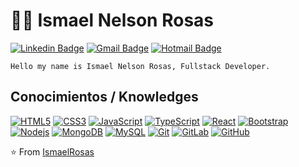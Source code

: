 # :man_technologist: Ismael Nelson Rosas

[![Linkedin Badge](https://img.shields.io/badge/-LinkedIn-blue?style=flat-square&logo=Linkedin&logoColor=white&link=https://www.linkedin.com/in/ismaelrosas/)](https://www.linkedin.com/in/ismaelrosas/)
[![Gmail Badge](https://img.shields.io/badge/-Gmail-c14438?style=flat-square&logo=Gmail&logoColor=white&link=mailto:ismaelnelsonrosas@gmail.com)](mailto:ismaelnelsonrosas@gmail.com)
[![Hotmail Badge](https://img.shields.io/badge/-Hotmail-0078D4?style=flat-square&logo=microsoft-outlook&logoColor=white&link=mailto:ismaelnelsonrosas@hotmail.com)](mailto:ismaelnelsonrosas@hotmail.com)

   
    Hello my name is Ismael Nelson Rosas, Fullstack Developer.

## Conocimientos / Knowledges
[![HTML5](https://img.shields.io/badge/-HTML5-E34F26?style=flat-square&logo=html5&logoColor=white&link=https://github.com/ismaelnelson/)](https://github.com/ismaelnelson/)
[![CSS3](https://img.shields.io/badge/-CSS3-1572B6?style=flat-square&logo=css3&link=https://github.com/ismaelnelson/)](https://github.com/ismaelnelson/)
[![JavaScript](https://img.shields.io/badge/-JavaScript-black?style=flat-square&logo=javascript&link=https://github.com/ismaelnelson/)](https://github.com/ismaelnelson/)
[![TypeScript](https://img.shields.io/badge/-TypeScript-007ACC?style=flat-square&logo=typescript&link=https://github.com/ismaelnelson/)](https://github.com/ismaelnelson/)
[![React](https://img.shields.io/badge/-React-black?style=flat-square&logo=react&link=https://github.com/ismaelnelson/)](https://github.com/ismaelnelson/)
[![Bootstrap](https://img.shields.io/badge/-Bootstrap-563D7C?style=flat-square&logo=bootstrap&link=https://github.com/ismaelnelson/)](https://github.com/ismaelnelson/)
[![Nodejs](https://img.shields.io/badge/-Nodejs-black?style=flat-square&logo=Node.js&link=https://github.com/ismaelnelson/)](https://github.com/ismaelnelson/)
[![MongoDB](https://img.shields.io/badge/-MongoDB-black?style=flat-square&logo=mongodb&link=https://github.com/ismaelnelson/)](https://github.com/ismaelnelson/)
[![MySQL](https://img.shields.io/badge/-MySQL-black?style=flat-square&logo=mysql&link=https://github.com/ismaelnelson/)](https://github.com/ismaelnelson/)
[![Git](https://img.shields.io/badge/-Git-black?style=flat-square&logo=git&link=https://github.com/ismaelnelson/)](https://github.com/ismaelnelson/)
[![GitLab](https://img.shields.io/badge/-GitLab-FCA121?style=flat-square&logo=gitlab&link=https://github.com/ismaelnelson/)](https://github.com/ismaelnelson/)
[![GitHub](https://img.shields.io/badge/-GitHub-181717?style=flat-square&logo=github&link=https://github.com/ismaelnelson/)](https://github.com/ismaelnelson/)



⭐️ From [IsmaelRosas](https://github.com/ismaelnelson)
